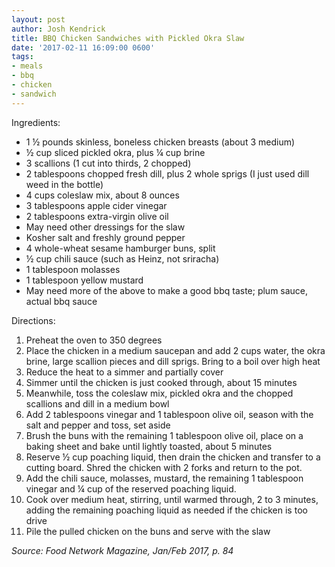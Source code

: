 ```yaml
---
layout: post
author: Josh Kendrick
title: BBQ Chicken Sandwiches with Pickled Okra Slaw
date: '2017-02-11 16:09:00 0600'
tags:
- meals
- bbq
- chicken
- sandwich
---
```


Ingredients:
* 1 ½ pounds skinless, boneless chicken breasts (about 3 medium)
* ½ cup sliced pickled okra, plus ¼ cup brine
* 3 scallions (1 cut into thirds, 2 chopped)
* 2 tablespoons chopped fresh dill, plus 2 whole sprigs (I just used dill weed in the bottle)
* 4 cups coleslaw mix, about 8 ounces
* 3 tablespoons apple cider vinegar
* 2 tablespoons extra-virgin olive oil
* May need other dressings for the slaw
* Kosher salt and freshly ground pepper
* 4 whole-wheat sesame hamburger buns, split
* ½ cup chili sauce (such as Heinz, not sriracha)
* 1 tablespoon molasses
* 1 tablespoon yellow mustard
* May need more of the above to make a good bbq taste; plum sauce, actual bbq sauce

Directions:
1. Preheat the oven to 350 degrees
2. Place the chicken in a medium saucepan and add 2 cups water, the okra brine, large scallion pieces and dill sprigs. Bring to a boil over high heat
3. Reduce the heat to a simmer and partially cover
4. Simmer until the chicken is just cooked through, about 15 minutes
5. Meanwhile, toss the coleslaw mix, pickled okra and the chopped scallions and dill in a medium bowl
6. Add 2 tablespoons vinegar and 1 tablespoon olive oil, season with the salt and pepper and toss, set aside
7. Brush the buns with the remaining 1 tablespoon olive oil, place on a baking sheet and bake until lightly toasted, about 5 minutes
8. Reserve ½ cup poaching liquid, then drain the chicken and transfer to a cutting board. Shred the chicken with 2 forks and return to the pot. 
9. Add the chili sauce, molasses, mustard, the remaining 1 tablespoon vinegar and ¼ cup of the reserved poaching liquid. 
10. Cook over medium heat, stirring, until warmed through, 2 to 3 minutes, adding the remaining poaching liquid as needed if the chicken is too drive
11. Pile the pulled chicken on the buns and serve with the slaw

*Source: Food Network Magazine, Jan/Feb 2017, p. 84*